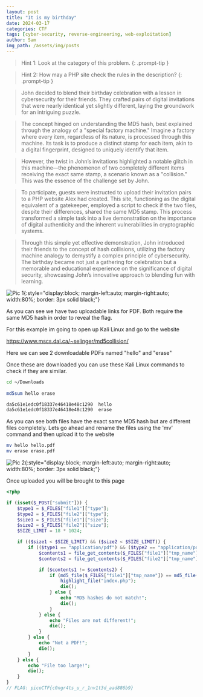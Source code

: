 ```yaml
---
layout: post
title: "It is my birthday"
date: 2024-03-17
categories: CTF
tags: [cyber-security, reverse-engineering, web-exploitation]
author: Sam
img_path: /assets/img/posts
---
```


> Hint 1: Look at the category of this problem.
{: .prompt-tip }

> Hint 2: How may a PHP site check the rules in the description?
{: .prompt-tip }



>John decided to blend their birthday celebration with a lesson in cybersecurity for their friends. They crafted pairs of digital invitations that were nearly identical yet slightly different, laying the groundwork for an intriguing puzzle.

>The concept hinged on understanding the MD5 hash, best explained through the analogy of a "special factory machine." Imagine a factory where every item, regardless of its nature, is processed through this machine. Its task is to produce a distinct stamp for each item, akin to a digital fingerprint, designed to uniquely identify that item.

>However, the twist in John’s invitations highlighted a notable glitch in this machine—the phenomenon of two completely different items receiving the exact same stamp, a scenario known as a "collision." This was the essence of the challenge set by John.

>To participate, guests were instructed to upload their invitation pairs to a PHP website Alex had created. This site, functioning as the digital equivalent of a gatekeeper, employed a script to check if the two files, despite their differences, shared the same MD5 stamp. This process transformed a simple task into a live demonstration on the importance of digital authenticity and the inherent vulnerabilities in cryptographic systems.

>Through this simple yet effective demonstration, John introduced their friends to the concept of hash collisions, utilizing the factory machine analogy to demystify a complex principle of cybersecurity. The birthday became not just a gathering for celebration but a memorable and educational experience on the significance of digital security, showcasing John’s innovative approach to blending fun with learning.


![Pic 1](itsbirthday1.webp){:style="display:block; margin-left:auto; margin-right:auto; width:80%; border: 3px solid black;"}

As you can see we have two uploadable links for PDF. Both require the same MD5 hash in order to reveal the flag. 

For this example im going to open up Kali Linux and go to the website 

https://www.mscs.dal.ca/~selinger/md5collision/

Here we can see 2 downloadable PDFs named "hello" and "erase" 

Once these are downloaded you can use these Kali Linux commands to check if they are similar. 

```bash
cd ~/Downloads
 
md5sum hello erase        

da5c61e1edc0f18337e46418e48c1290  hello
da5c61e1edc0f18337e46418e48c1290  erase

```

As you can see both files have the exact same MD5 hash but are different files completely. Lets go ahead and rename the files using the 'mv' command and then upload it to the website 

```bash
mv hello hello.pdf 
mv erase erase.pdf         
```

![Pic 2](itsbirthday2.webp){:style="display:block; margin-left:auto; margin-right:auto; width:80%; border: 3px solid black;"}

Once uploaded you will be brought to this page 

```php
<?php

if (isset($_POST["submit"])) {
    $type1 = $_FILES["file1"]["type"];
    $type2 = $_FILES["file2"]["type"];
    $size1 = $_FILES["file1"]["size"];
    $size2 = $_FILES["file2"]["size"];
    $SIZE_LIMIT = 18 * 1024;

    if (($size1 < $SIZE_LIMIT) && ($size2 < $SIZE_LIMIT)) {
        if (($type1 == "application/pdf") && ($type2 == "application/pdf")) {
            $contents1 = file_get_contents($_FILES["file1"]["tmp_name"]);
            $contents2 = file_get_contents($_FILES["file2"]["tmp_name"]);

            if ($contents1 != $contents2) {
                if (md5_file($_FILES["file1"]["tmp_name"]) == md5_file($_FILES["file2"]["tmp_name"])) {
                    highlight_file("index.php");
                    die();
                } else {
                    echo "MD5 hashes do not match!";
                    die();
                }
            } else {
                echo "Files are not different!";
                die();
            }
        } else {
            echo "Not a PDF!";
            die();
        }
    } else {
        echo "File too large!";
        die();
    }
}
// FLAG: picoCTF{c0ngr4ts_u_r_1nv1t3d_aad886b9}

